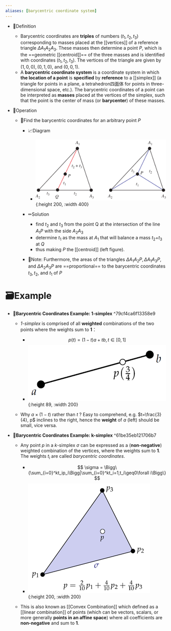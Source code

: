 ```yaml
---
aliases: [barycentric coordinate system]
---
```


- 📝Definition
    - Barycentric coordinates are **triples** of numbers ($t_1,t_2,t_3$) corresponding to masses placed at the [[vertices]] of a reference triangle $\Delta A_1A_2 A_3$. These masses then determine a point $P$, which is the ==geometric [[centroid]]== of the three masses and is identified with coordinates ($t_1,t_2,t_3$). The vertices of the triangle are given by $(1,0,0), (0,1,0)$, and $(0,0,1)$.
    - A **barycentric coordinate system** is a coordinate system in which **the location of a point** is **specified** by **reference** to a [[simplex]] (a triangle for points in a plane, a tetrahedron四面体 for points in three-dimensional space, etc.). The barycentric coordinates of a point can be interpreted as **masses** placed at the vertices of the simplex, such that the point is the center of mass (or **barycenter**) of these masses.
    
- 💫Operation
    - 📌Find the barycentric coordinates for an arbitrary point $P$
        - 📈Diagram
            - ![name](../assets/Barycentric_901.svg){:height 200, :width 400}
            
        - ✏Solution
            - find $t_2$ and $t_3$ from the point Q at the intersection of the line $A_1P$ with the side $A_2A_3$
            - determine $t_1$ as the mass at $A_1$ that will balance a mass $t_2$+$t_3$ at $Q$
            - thus making $P$ the [[centroid]] (left figure).
            
        - 📝Note: Furthermore, the areas of the triangles $\Delta A_1A_2 P, \Delta A_1A_3 P$, and $\Delta A_2A_3P$ are ==proportional== to the barycentric coordinates $t_3, t_2$, and $t_1$ of $P$
        
# 🗃Example
- 📌**Barycentric Coordinates Example:  1-simplex** ^79cf4ca6f13358e9
    - *1-simplex* is comprised of all **weighted** combinations of the two points where the weights sum to **1**：
        - $$
          p(t) = (1-t)a + tb, t\in[0,1]
          $$
        - ![name](../assets/barycentric_1_simplex.png){:height 89, :width 200}
        
    - Why $a\times(1-t)$ rather than $t$ ? Easy to comprehend, e.g. $t=\frac{3}{4}, p$ inclines to the right, hence the **weight** of $a$ (left) should be small, vice versa.
    
- 📌**Barycentric Coordinates Example:  k-simplex** ^61be35eb121706b7
    - Any point $p$ in a $k$-simplex $\sigma$ can be expressed as a (**non-negative**) weighted combination of the vertices, where the weights sum to **1**. The weights $t_i$ are called *barycentric coordinates*.
        - $$
          \sigma = \Bigg\{\sum_{i=0}^kt_ip_i\Bigg|\sum_{i=0}^kt_i=1,t_i\geq0\forall i\Bigg\}
          $$
        - ![name](../assets/barycentric_k_simplex.png){:height 200, :width 200}
        
    - This is also known as [[Convex Combination]] which defined as a [[linear combination]] of points (which can be vectors, scalars, or more generally **points in an affine space**) where all coefficients are **non-negative** and sum to **1**.
    